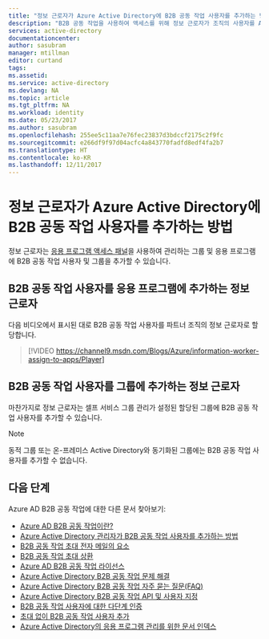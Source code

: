 ```yaml
---
title: "정보 근로자가 Azure Active Directory에 B2B 공동 작업 사용자를 추가하는 방법 | Microsoft Docs"
description: "B2B 공동 작업을 사용하여 액세스를 위해 정보 근로자가 조직의 사용자를 Azure AD에 추가 | Microsoft Docs"
services: active-directory
documentationcenter: 
author: sasubram
manager: mtillman
editor: curtand
tags: 
ms.assetid: 
ms.service: active-directory
ms.devlang: NA
ms.topic: article
ms.tgt_pltfrm: NA
ms.workload: identity
ms.date: 05/23/2017
ms.author: sasubram
ms.openlocfilehash: 255ee5c11aa7e76fec23837d3bdccf2175c2f9fc
ms.sourcegitcommit: e266df9f97d04acfc4a843770fadfd8edf4fa2b7
ms.translationtype: HT
ms.contentlocale: ko-KR
ms.lasthandoff: 12/11/2017
---
```

# <a name="how-do-information-workers-add-b2b-collaboration-users-to-azure-active-directory"></a>정보 근로자가 Azure Active Directory에 B2B 공동 작업 사용자를 추가하는 방법

정보 근로자는 [응용 프로그램 액세스 패널](http://myapps.microsoft.com)을 사용하여 관리하는 그룹 및 응용 프로그램에 B2B 공동 작업 사용자 및 그룹을 추가할 수 있습니다.

## <a name="information-workers-adding-b2b-collaboration-users-to-an-application"></a>B2B 공동 작업 사용자를 응용 프로그램에 추가하는 정보 근로자
다음 비디오에서 표시된 대로 B2B 공동 작업 사용자를 파트너 조직의 정보 근로자로 할당합니다.

>[!VIDEO https://channel9.msdn.com/Blogs/Azure/information-worker-assign-to-apps/Player]

## <a name="information-workers-adding-b2b-collaboration-users-to-a-group"></a>B2B 공동 작업 사용자를 그룹에 추가하는 정보 근로자

마찬가지로 정보 근로자는 셀프 서비스 그룹 관리가 설정된 할당된 그룹에 B2B 공동 작업 사용자를 추가할 수 있습니다.
> [!NOTE]
> 동적 그룹 또는 온-프레미스 Active Directory와 동기화된 그룹에는 B2B 공동 작업 사용자를 추가할 수 없습니다.


## <a name="next-steps"></a>다음 단계

Azure AD B2B 공동 작업에 대한 다른 문서 찾아보기:

* [Azure AD B2B 공동 작업이란?](active-directory-b2b-what-is-azure-ad-b2b.md)
* [Azure Active Directory 관리자가 B2B 공동 작업 사용자를 추가하는 방법](active-directory-b2b-admin-add-users.md)
* [B2B 공동 작업 초대 전자 메일의 요소](active-directory-b2b-invitation-email.md)
* [B2B 공동 작업 초대 상환](active-directory-b2b-redemption-experience.md)
* [Azure AD B2B 공동 작업 라이선스](active-directory-b2b-licensing.md)
* [Azure Active Directory B2B 공동 작업 문제 해결](active-directory-b2b-troubleshooting.md)
* [Azure Active Directory B2B 공동 작업 자주 묻는 질문(FAQ)](active-directory-b2b-faq.md)
* [Azure Active Directory B2B 공동 작업 API 및 사용자 지정](active-directory-b2b-api.md)
* [B2B 공동 작업 사용자에 대한 다단계 인증](active-directory-b2b-mfa-instructions.md)
* [초대 없이 B2B 공동 작업 사용자 추가](active-directory-b2b-add-user-without-invite.md)
* [Azure Active Directory의 응용 프로그램 관리를 위한 문서 인덱스](active-directory-apps-index.md)
